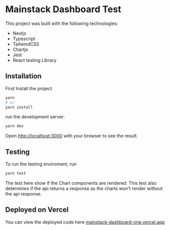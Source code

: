 # **Mainstack Dashboard Test**

This project was built with the following technologies:

- Nextjs
- Typescript
- TailwindCSS
- Chartjs
- Jest
- React testing Library


## Installation

First Install the project

```bash
yarn 
# or 
yarn install
```

run the development server:

```bash
yarn dev
```
Open [http://localhost:3000](http://localhost:3000) with your browser to see the result.

## Testing

To run the testing enviroment, run
```bash
yarn test
```
The test here show if the Chart components are rendered. This test also determines if the api returns a response as the charts won't render  without the api response.


## Deployed on Vercel

You can view the deployed code here [mainstack-dashboard-one.vercel.app](https://mainstack-dashboard-one.vercel.app/)